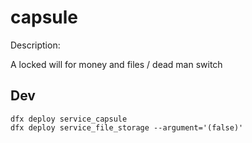 # capsule

Description:

A locked will for money and files / dead man switch

## Dev

```
dfx deploy service_capsule
dfx deploy service_file_storage --argument='(false)'
```
